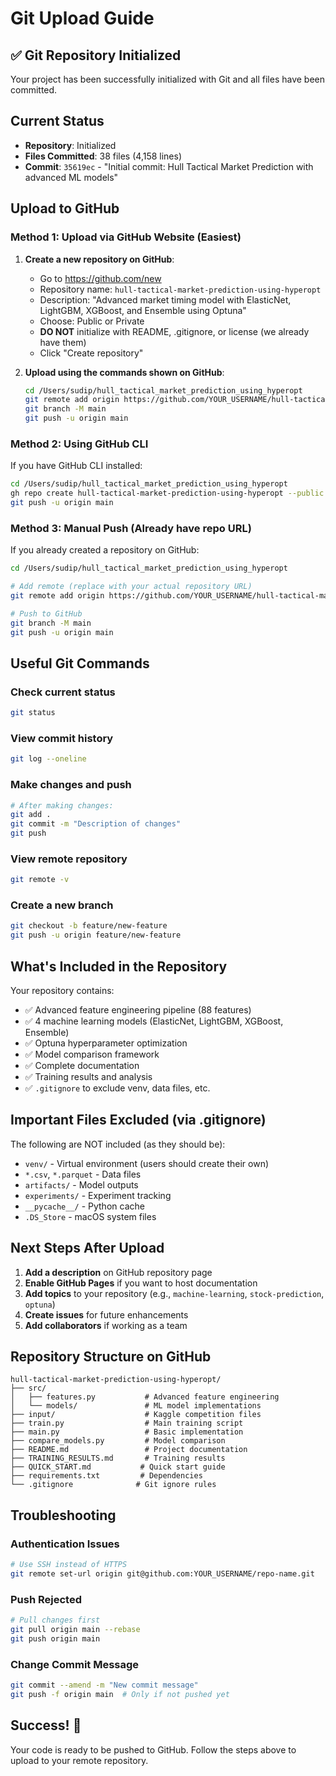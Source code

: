 # Git Upload Guide

## ✅ Git Repository Initialized

Your project has been successfully initialized with Git and all files have been committed.

## Current Status

- **Repository**: Initialized
- **Files Committed**: 38 files (4,158 lines)
- **Commit**: `35619ec` - "Initial commit: Hull Tactical Market Prediction with advanced ML models"

## Upload to GitHub

### Method 1: Upload via GitHub Website (Easiest)

1. **Create a new repository on GitHub**:
   - Go to https://github.com/new
   - Repository name: `hull-tactical-market-prediction-using-hyperopt`
   - Description: "Advanced market timing model with ElasticNet, LightGBM, XGBoost, and Ensemble using Optuna"
   - Choose: Public or Private
   - **DO NOT** initialize with README, .gitignore, or license (we already have them)
   - Click "Create repository"

2. **Upload using the commands shown on GitHub**:
   ```bash
   cd /Users/sudip/hull_tactical_market_prediction_using_hyperopt
   git remote add origin https://github.com/YOUR_USERNAME/hull-tactical-market-prediction-using-hyperopt.git
   git branch -M main
   git push -u origin main
   ```

### Method 2: Using GitHub CLI

If you have GitHub CLI installed:

```bash
cd /Users/sudip/hull_tactical_market_prediction_using_hyperopt
gh repo create hull-tactical-market-prediction-using-hyperopt --public --source=. --remote=origin
git push -u origin main
```

### Method 3: Manual Push (Already have repo URL)

If you already created a repository on GitHub:

```bash
cd /Users/sudip/hull_tactical_market_prediction_using_hyperopt

# Add remote (replace with your actual repository URL)
git remote add origin https://github.com/YOUR_USERNAME/hull-tactical-market-prediction-using-hyperopt.git

# Push to GitHub
git branch -M main
git push -u origin main
```

## Useful Git Commands

### Check current status
```bash
git status
```

### View commit history
```bash
git log --oneline
```

### Make changes and push
```bash
# After making changes:
git add .
git commit -m "Description of changes"
git push
```

### View remote repository
```bash
git remote -v
```

### Create a new branch
```bash
git checkout -b feature/new-feature
git push -u origin feature/new-feature
```

## What's Included in the Repository

Your repository contains:
- ✅ Advanced feature engineering pipeline (88 features)
- ✅ 4 machine learning models (ElasticNet, LightGBM, XGBoost, Ensemble)
- ✅ Optuna hyperparameter optimization
- ✅ Model comparison framework
- ✅ Complete documentation
- ✅ Training results and analysis
- ✅ `.gitignore` to exclude venv, data files, etc.

## Important Files Excluded (via .gitignore)

The following are NOT included (as they should be):
- `venv/` - Virtual environment (users should create their own)
- `*.csv`, `*.parquet` - Data files
- `artifacts/` - Model outputs
- `experiments/` - Experiment tracking
- `__pycache__/` - Python cache
- `.DS_Store` - macOS system files

## Next Steps After Upload

1. **Add a description** on GitHub repository page
2. **Enable GitHub Pages** if you want to host documentation
3. **Add topics** to your repository (e.g., `machine-learning`, `stock-prediction`, `optuna`)
4. **Create issues** for future enhancements
5. **Add collaborators** if working as a team

## Repository Structure on GitHub

```
hull-tactical-market-prediction-using-hyperopt/
├── src/
│   ├── features.py           # Advanced feature engineering
│   └── models/               # ML model implementations
├── input/                    # Kaggle competition files
├── train.py                  # Main training script
├── main.py                   # Basic implementation
├── compare_models.py         # Model comparison
├── README.md                 # Project documentation
├── TRAINING_RESULTS.md       # Training results
├── QUICK_START.md           # Quick start guide
├── requirements.txt         # Dependencies
└── .gitignore              # Git ignore rules
```

## Troubleshooting

### Authentication Issues
```bash
# Use SSH instead of HTTPS
git remote set-url origin git@github.com:YOUR_USERNAME/repo-name.git
```

### Push Rejected
```bash
# Pull changes first
git pull origin main --rebase
git push origin main
```

### Change Commit Message
```bash
git commit --amend -m "New commit message"
git push -f origin main  # Only if not pushed yet
```

## Success! 🎉

Your code is ready to be pushed to GitHub. Follow the steps above to upload to your remote repository.

